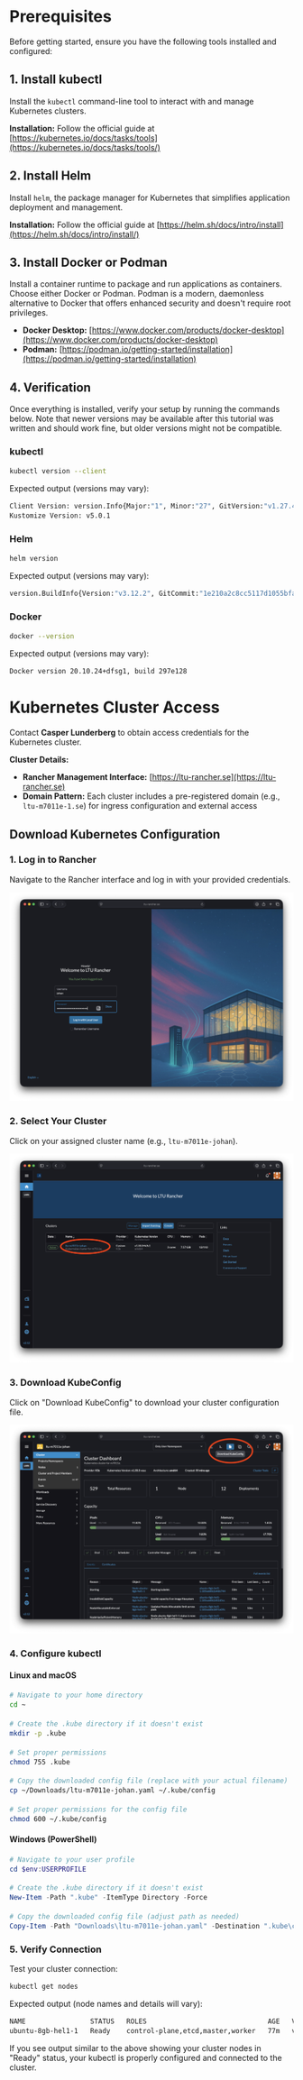 # Prerequisites
Before getting started, ensure you have the following tools installed and configured:

## 1. Install kubectl
Install the `kubectl` command-line tool to interact with and manage Kubernetes clusters.

**Installation:** Follow the official guide at [https://kubernetes.io/docs/tasks/tools](https://kubernetes.io/docs/tasks/tools/)

## 2. Install Helm
Install `helm`, the package manager for Kubernetes that simplifies application deployment and management.

**Installation:** Follow the official guide at [https://helm.sh/docs/intro/install](https://helm.sh/docs/intro/install/)

## 3. Install Docker or Podman
Install a container runtime to package and run applications as containers. Choose either Docker or Podman. Podman is a modern, daemonless alternative to Docker that offers enhanced security and doesn't require root privileges.

- **Docker Desktop:** [https://www.docker.com/products/docker-desktop](https://www.docker.com/products/docker-desktop)
- **Podman:** [https://podman.io/getting-started/installation](https://podman.io/getting-started/installation)

## 4. Verification
Once everything is installed, verify your setup by running the commands below. Note that newer versions may be available after this tutorial was written and should work fine, but older versions might not be compatible.

### kubectl
```bash
kubectl version --client
```
Expected output (versions may vary):
```bash
Client Version: version.Info{Major:"1", Minor:"27", GitVersion:"v1.27.4", GitCommit:"fa3d7990104d7c1f16943a67f11b154b71f6a132", GitTreeState:"clean", BuildDate:"2023-07-19T12:20:54Z", GoVersion:"go1.20.6", Compiler:"gc", Platform:"linux/amd64"}
Kustomize Version: v5.0.1
```

### Helm
```bash
helm version
```
Expected output (versions may vary):
```bash
version.BuildInfo{Version:"v3.12.2", GitCommit:"1e210a2c8cc5117d1055bfaa5d40f51bbc2e345e", GitTreeState:"clean", GoVersion:"go1.20.5"}
```

### Docker
```bash
docker --version
```
Expected output (versions may vary):
```bash
Docker version 20.10.24+dfsg1, build 297e128
```

# Kubernetes Cluster Access

Contact **Casper Lunderberg** to obtain access credentials for the Kubernetes cluster.

**Cluster Details:**
- **Rancher Management Interface:** [https://ltu-rancher.se](https://ltu-rancher.se)
- **Domain Pattern:** Each cluster includes a pre-registered domain (e.g., `ltu-m7011e-1.se`) for ingress configuration and external access

## Download Kubernetes Configuration

### 1. Log in to Rancher
Navigate to the Rancher interface and log in with your provided credentials.

![Rancher UI](./login.png)

### 2. Select Your Cluster
Click on your assigned cluster name (e.g., `ltu-m7011e-johan`).

![Pick cluster](./cluster.png)

### 3. Download KubeConfig
Click on "Download KubeConfig" to download your cluster configuration file.

![Download kubectl](./kubectl.png)

### 4. Configure kubectl

#### Linux and macOS
```bash
# Navigate to your home directory
cd ~

# Create the .kube directory if it doesn't exist
mkdir -p .kube

# Set proper permissions
chmod 755 .kube

# Copy the downloaded config file (replace with your actual filename)
cp ~/Downloads/ltu-m7011e-johan.yaml ~/.kube/config

# Set proper permissions for the config file
chmod 600 ~/.kube/config
```

#### Windows (PowerShell)
```powershell
# Navigate to your user profile
cd $env:USERPROFILE

# Create the .kube directory if it doesn't exist
New-Item -Path ".kube" -ItemType Directory -Force

# Copy the downloaded config file (adjust path as needed)
Copy-Item -Path "Downloads\ltu-m7011e-johan.yaml" -Destination ".kube\config"
```

### 5. Verify Connection
Test your cluster connection:
```bash
kubectl get nodes
```

Expected output (node names and details will vary):
```bash
NAME                STATUS   ROLES                              AGE   VERSION
ubuntu-8gb-hel1-1   Ready    control-plane,etcd,master,worker   77m   v1.33.3+k3s1
```

If you see output similar to the above showing your cluster nodes in "Ready" status, your kubectl is properly configured and connected to the cluster.

